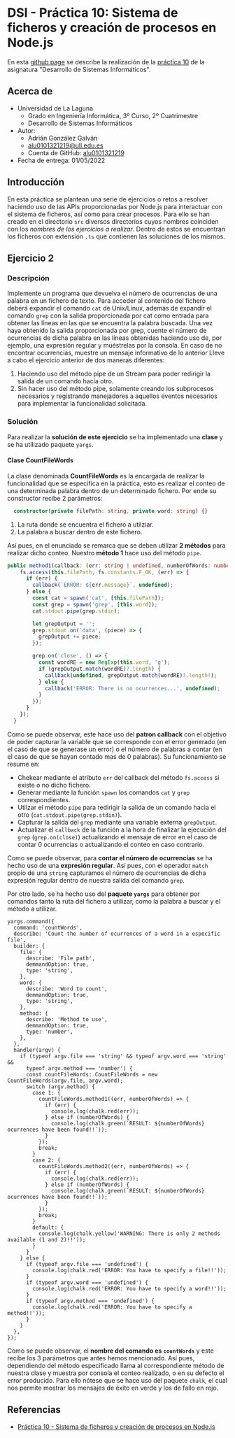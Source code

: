 # DSI - Práctica 10: Sistema de ficheros y creación de procesos en Node.js
En esta [github page](https://pages.github.com/) se describe la realización de la [práctica 10](https://ull-esit-inf-dsi-2122.github.io/prct10-async-fs-process/) de la asignatura "Desarrollo de Sistemas Informáticos".

## Acerca de
- Universidad de La Laguna
  - Grado en Ingeniería Informática, 3º Curso, 2º Cuatrimestre
  - Desarrollo de Sistemas Informáticos
- Autor:
  - Adrián González Galván
  - alu0101321219@ull.edu.es
  - Cuenta de GitHub: [alu0101321219](https://github.com/alu0101321219)
- Fecha de entrega: 01/05/2022

## Introducción
En esta práctica se plantean una serie de ejercicios o retos a resolver haciendo uso de las APIs proporcionadas por Node.js para interactuar con el sistema de ficheros, así como para crear procesos. Para ello se han creado en el directorio `src` diversos directorios cuyos nombres coinciden con los _nombres de los ejercicios a realizar_. Dentro de estos se encuentran los ficheros con extensión `.ts` que contienen las soluciones de los mismos.

## Ejercicio 2
### Descripción
Implemente un programa que devuelva el número de ocurrencias de una palabra en un fichero de texto. Para acceder al contenido del fichero deberá expandir el comando `cat` de Unix/Linux, además de expandir el comando `grep` con la salida proporcionada por cat como entrada para obtener las líneas en las que se encuentra la palabra buscada.
Una vez haya obtenido la salida proporcionada por grep, cuente el número de ocurrencias de dicha palabra en las líneas obtenidas haciendo uso de, por ejemplo, una expresión regular y muéstrelas por la consola. En caso de no encontrar ocurrencias, muestre un mensaje informativo de lo anterior
Lleve a cabo el ejercicio anterior de dos maneras diferentes:
1. Haciendo uso del método pipe de un Stream para poder redirigir la salida de un comando hacia otro.
2. Sin hacer uso del método pipe, solamente creando los subprocesos necesarios y registrando manejadores a aquellos eventos necesarios para implementar la funcionalidad solicitada.

### Solución
Para realizar la __solución de este ejercicio__ se ha implementado una __clase__ y se ha utilizado paquete `yargs`.
#### Clase CountFileWords
La clase denominada __CountFileWords__ es la encargada de realizar la funcionalidad que se especifica en la práctica, esto es realizar el conteo de una determinada palabra dentro de un determinado fichero. Por ende su constructor recibe 2 parámetros:
```typescript
  constructor(private filePath: string, private word: string) {}
```
1. La ruta donde se encuentra el fichero a utilziar.
2.  La palabra a buscar dentro de este fichero.

Así pues, en el enunciado se remarca que se deben utilizar __2 métodos__ para realizar dicho conteo. Nuestro __método 1__ hace uso del método `pipe`.
```typescript
public method1(callback: (err: string | undefined, numberOfWords: number | undefined) => void): void {
    fs.access(this.filePath, fs.constants.F_OK, (err) => {
      if (err) {
        callback(`ERROR: ${err.message}`, undefined);
      } else {
        const cat = spawn('cat', [this.filePath]);
        const grep = spawn('grep', [this.word]);
        cat.stdout.pipe(grep.stdin);

        let grepOutput = '';
        grep.stdout.on('data', (piece) => {
          grepOutput += piece;
        });

        grep.on('close', () => {
          const wordRE = new RegExp(this.word, 'g');
          if (grepOutput.match(wordRE)?.length) {
            callback(undefined, grepOutput.match(wordRE)?.length!);
          } else {
            callback('ERROR: There is no ocurrences...', undefined);
          }
        });
      }
    });
  }
```
Como se puede observar, este hace uso del __patron callback__ con el objetivo de poder capturar la variable que se corresponde con el error generado (en el caso de que se generase un error) o el número de palabras a contar (en el caso de que se hayan contado mas de 0 palabras). Su funcionamiento se resume en:
- Chekear mediante el atributo `err` del callback del método `fs.access` si existe o no dicho fichero.
- Generar mediante la función `spawn` los comandos `cat` y  `grep` correspondientes.
- Utilzar el método `pipe` para redirigir la salida de un comando hacia el otro (`cat.stdout.pipe(grep.stdin)`).
- Capturar la salida del `grep` mediante una variable externa `grepOutput`.
- Actualizar el `callback` de la función a la hora de finalizar la ejecución del `grep` (`grep.on(close)`) actualizando el mensaje de error en el caso de contar 0 ocurrencias o actualizando el conteo en caso contrario.

Como se puede observar, para __contar el número de ocurrencias__ se ha hecho uso de una __expresión regular__. Así pues, con el operador `match` propio de una `string` capturamos el número de ocurrencias de dicha expresión regular dentro de nuestra salida del comando `grep`.

Por otro lado, se ha hecho uso del __paquete `yargs`__ para obtener por comandos tanto la ruta del fichero a utilizar, como la palabra a buscar y el método a utilizar.
```typescrcipt
yargs.command({
  command: 'countWords',
  describe: 'Count the number of ocurrences of a word in a especific file',
  builder: {
    file: {
      describe: 'File path',
      demmandOption: true,
      type: 'string',
    },
    word: {
      describe: 'Word to count',
      demmandOption: true,
      type: 'string',
    },
    method: {
      describe: 'Method to use',
      demmandOption: true,
      type: 'number',
    },
  },
  handler(argv) {
    if (typeof argv.file === 'string' && typeof argv.word === 'string' &&
      typeof argv.method === 'number') {
      const countFileWords: CountFileWords = new CountFileWords(argv.file, argv.word);
      switch (argv.method) {
        case 1: {
          countFileWords.method1((err, numberOfWords) => {
            if (err) {
              console.log(chalk.red(err));
            } else if (numberOfWords) {
              console.log(chalk.green(`RESULT: ${numberOfWords} ocurrences have been found!!`));
            }
          });
          break;
        }
        case 2: {
          countFileWords.method2((err, numberOfWords) => {
            if (err) {
              console.log(chalk.red(err));
            } else if (numberOfWords) {
              console.log(chalk.green(`RESULT: ${numberOfWords} ocurrences have been found!!`));
            }
          });
          break;
        }
        default: {
          console.log(chalk.yellow('WARNING: There is only 2 methods available (1 and 2)!!'));
        }
      }
    } else {
      if (typeof argv.file === 'undefined') {
        console.log(chalk.red('ERROR: You have to specify a file!!'));
      }
      if (typeof argv.word === 'undefined') {
        console.log(chalk.red('ERROR: You have to specify a word!!'));
      }
      if (typeof argv.method === 'undefined') {
        console.log(chalk.red('ERROR: You have to specify a method!!'));
      }
    }
  },
});
```
Como se puede observar, el __nombre del comando es `countWords`__ y este recibe los 3 parámetros que antes hemos mencionado. Así pues, dependiendo del método especificado llama al correspondiente método de nuestra clase y muestra por consola el conteo realizado, o en su defecto el error producido. Para ello nótese que se hace uso del paquete `chalk`, el cual nos permite mostrar los mensajes de éxito en verde y los de fallo en rojo.

## Referencias
- [Práctica 10 - Sistema de ficheros y creación de procesos en Node.js](https://ull-esit-inf-dsi-2122.github.io/prct10-async-fs-process/)
